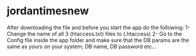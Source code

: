 # jordantimesnew

After downloading the file and before you start the app do the following:
1- Change the name of all 3 (htaccess.txt) files to (.htaccess)
2- Go to the Config file inside the app folder and make sure that the DB params are the same as yours on your system; DB name, DB password etc...
